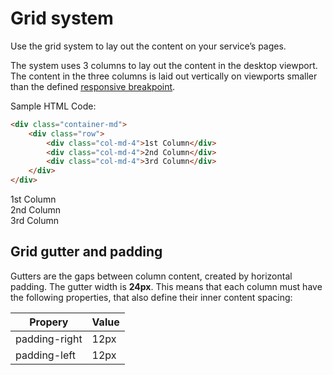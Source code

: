 # Grid system 
Use the grid system to lay out the content on your service’s pages.

The system uses 3 columns to lay out the content in the desktop viewport. The content in the three columns is laid out vertically on viewports smaller than the defined [responsive breakpoint](#p/styles.page_templates). 

Sample HTML Code:

```html
<div class="container-md">
    <div class="row">
        <div class="col-md-4">1st Column</div>
        <div class="col-md-4">2nd Column</div>
        <div class="col-md-4">3rd Column</div>
    </div>
</div>
```

<div class="example-box">
  <div class="container-md">
      <div class="row">
          <div class="col-md-4 example-box-inner">1st Column</div>
          <div class="col-md-4 example-box-inner">2nd Column</div>
          <div class="col-md-4 example-box-inner">3rd Column</div>
      </div>
  </div>
</div>

## Grid gutter and padding
Gutters are the gaps between column content, created by horizontal padding. The gutter width is **24px**. This means that each column must have the following properties, that also define their  inner content spacing:

|Propery       |Value |
|--------------|------|
|padding-right | 12px |
|padding-left  | 12px |